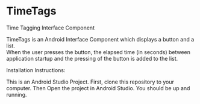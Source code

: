 # TimeTags
Time Tagging Interface Component

TimeTags is an Android Interface Component which displays a button and a list.  
When the user presses the button, the elapsed time (in seconds) between application startup and the pressing of the button is added to the list.



Installation Instructions:

This is an Android Studio Project.
First, clone this repository to your computer. Then Open the project in Android Studio. You should be up and running.
